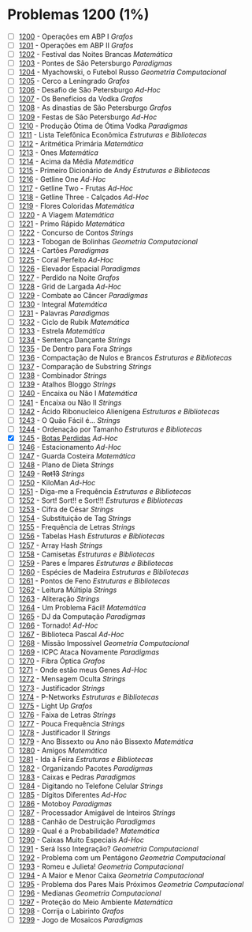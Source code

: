 # Problemas 1200 (1%)

- [ ]  [1200](https://www.beecrowd.com.br/repository/UOJ_1200.html) - Operações em ABP I *Grafos*
- [ ]  [1201](https://www.beecrowd.com.br/repository/UOJ_1201.html) - Operações em ABP II *Grafos*
- [ ]  [1202](https://www.beecrowd.com.br/repository/UOJ_1202.html) - Festival das Noites Brancas *Matemática*
- [ ]  [1203](https://www.beecrowd.com.br/repository/UOJ_1203.html) - Pontes de São Petersburgo *Paradigmas*
- [ ]  [1204](https://www.beecrowd.com.br/repository/UOJ_1204.html) - Myachowski, o Futebol Russo *Geometria Computacional*
- [ ]  [1205](https://www.beecrowd.com.br/repository/UOJ_1205.html) - Cerco a Leningrado *Grafos*
- [ ]  [1206](https://www.beecrowd.com.br/repository/UOJ_1206.html) - Desafio de São Petersburgo *Ad-Hoc*
- [ ]  [1207](https://www.beecrowd.com.br/repository/UOJ_1207.html) - Os Benefícios da Vodka *Grafos*
- [ ]  [1208](https://www.beecrowd.com.br/repository/UOJ_1208.html) - As dinastias de São Petersburgo *Grafos*
- [ ]  [1209](https://www.beecrowd.com.br/repository/UOJ_1209.html) - Festas de São Petersburgo *Ad-Hoc*
- [ ]  [1210](https://www.beecrowd.com.br/repository/UOJ_1210.html) - Produção Ótima de Ótima Vodka *Paradigmas*
- [ ]  [1211](https://www.beecrowd.com.br/repository/UOJ_1211.html) - Lista Telefônica Econômica *Estruturas e Bibliotecas*
- [ ]  [1212](https://www.beecrowd.com.br/repository/UOJ_1212.html) - Aritmética Primária *Matemática*
- [ ]  [1213](https://www.beecrowd.com.br/repository/UOJ_1213.html) - Ones *Matemática*
- [ ]  [1214](https://www.beecrowd.com.br/repository/UOJ_1214.html) - Acima da Média *Matemática*
- [ ]  [1215](https://www.beecrowd.com.br/repository/UOJ_1215.html) - Primeiro Dicionário de Andy *Estruturas e Bibliotecas*
- [ ]  [1216](https://www.beecrowd.com.br/repository/UOJ_1216.html) - Getline One *Ad-Hoc*
- [ ]  [1217](https://www.beecrowd.com.br/repository/UOJ_1217.html) - Getline Two - Frutas *Ad-Hoc*
- [ ]  [1218](https://www.beecrowd.com.br/repository/UOJ_1218.html) - Getline Three - Calçados *Ad-Hoc*
- [ ]  [1219](https://www.beecrowd.com.br/repository/UOJ_1219.html) - Flores Coloridas *Matemática*
- [ ]  [1220](https://www.beecrowd.com.br/repository/UOJ_1220.html) - A Viagem *Matemática*
- [ ]  [1221](https://www.beecrowd.com.br/repository/UOJ_1221.html) - Primo Rápido *Matemática*
- [ ]  [1222](https://www.beecrowd.com.br/repository/UOJ_1222.html) - Concurso de Contos *Strings*
- [ ]  [1223](https://www.beecrowd.com.br/repository/UOJ_1223.html) - Tobogan de Bolinhas *Geometria Computacional*
- [ ]  [1224](https://www.beecrowd.com.br/repository/UOJ_1224.html) - Cartões *Paradigmas*
- [ ]  [1225](https://www.beecrowd.com.br/repository/UOJ_1225.html) - Coral Perfeito *Ad-Hoc*
- [ ]  [1226](https://www.beecrowd.com.br/repository/UOJ_1226.html) - Elevador Espacial *Paradigmas*
- [ ]  [1227](https://www.beecrowd.com.br/repository/UOJ_1227.html) - Perdido na Noite *Grafos*
- [ ]  [1228](https://www.beecrowd.com.br/repository/UOJ_1228.html) - Grid de Largada *Ad-Hoc*
- [ ]  [1229](https://www.beecrowd.com.br/repository/UOJ_1229.html) - Combate ao Câncer *Paradigmas*
- [ ]  [1230](https://www.beecrowd.com.br/repository/UOJ_1230.html) - Integral *Matemática*
- [ ]  [1231](https://www.beecrowd.com.br/repository/UOJ_1231.html) - Palavras *Paradigmas*
- [ ]  [1232](https://www.beecrowd.com.br/repository/UOJ_1232.html) - Ciclo de Rubik *Matemática*
- [ ]  [1233](https://www.beecrowd.com.br/repository/UOJ_1233.html) - Estrela *Matemática*
- [ ]  [1234](https://www.beecrowd.com.br/repository/UOJ_1234.html) - Sentença Dançante *Strings*
- [ ]  [1235](https://www.beecrowd.com.br/repository/UOJ_1235.html) - De Dentro para Fora *Strings*
- [ ]  [1236](https://www.beecrowd.com.br/repository/UOJ_1236.html) - Compactação de Nulos e Brancos *Estruturas e Bibliotecas*
- [ ]  [1237](https://www.beecrowd.com.br/repository/UOJ_1237.html) - Comparação de Substring *Strings*
- [ ]  [1238](https://www.beecrowd.com.br/repository/UOJ_1238.html) - Combinador *Strings*
- [ ]  [1239](https://www.beecrowd.com.br/repository/UOJ_1239.html) - Atalhos Bloggo *Strings*
- [ ]  [1240](https://www.beecrowd.com.br/repository/UOJ_1240.html) - Encaixa ou Não I *Matemática*
- [ ]  [1241](https://www.beecrowd.com.br/repository/UOJ_1241.html) - Encaixa ou Não II *Strings*
- [ ]  [1242](https://www.beecrowd.com.br/repository/UOJ_1242.html) - Ácido Ribonucleico Alienígena *Estruturas e Bibliotecas*
- [ ]  [1243](https://www.beecrowd.com.br/repository/UOJ_1243.html) - O Quão Fácil é... *Strings*
- [ ]  [1244](https://www.beecrowd.com.br/repository/UOJ_1244.html) - Ordenação por Tamanho *Estruturas e Bibliotecas*
- [x]  [1245](https://www.beecrowd.com.br/repository/UOJ_1245.html) - [Botas Perdidas](1245/Main.java) *Ad-Hoc*
- [ ]  [1246](https://www.beecrowd.com.br/repository/UOJ_1246.html) - Estacionamento *Ad-Hoc*
- [ ]  [1247](https://www.beecrowd.com.br/repository/UOJ_1247.html) - Guarda Costeira *Matemática*
- [ ]  [1248](https://www.beecrowd.com.br/repository/UOJ_1248.html) - Plano de Dieta *Strings*
- [ ]  [1249](https://www.beecrowd.com.br/repository/UOJ_1249.html) - ~~Rot13~~ *Strings*
- [ ]  [1250](https://www.beecrowd.com.br/repository/UOJ_1250.html) - KiloMan *Ad-Hoc*
- [ ]  [1251](https://www.beecrowd.com.br/repository/UOJ_1251.html) - Diga-me a Frequência *Estruturas e Bibliotecas*
- [ ]  [1252](https://www.beecrowd.com.br/repository/UOJ_1252.html) - Sort! Sort!! e Sort!!! *Estruturas e Bibliotecas*
- [ ]  [1253](https://www.beecrowd.com.br/repository/UOJ_1253.html) - Cifra de César *Strings*
- [ ]  [1254](https://www.beecrowd.com.br/repository/UOJ_1254.html) - Substituição de Tag *Strings*
- [ ]  [1255](https://www.beecrowd.com.br/repository/UOJ_1255.html) - Frequência de Letras *Strings*
- [ ]  [1256](https://www.beecrowd.com.br/repository/UOJ_1256.html) - Tabelas Hash *Estruturas e Bibliotecas*
- [ ]  [1257](https://www.beecrowd.com.br/repository/UOJ_1257.html) - Array Hash *Strings*
- [ ]  [1258](https://www.beecrowd.com.br/repository/UOJ_1258.html) - Camisetas *Estruturas e Bibliotecas*
- [ ]  [1259](https://www.beecrowd.com.br/repository/UOJ_1259.html) - Pares e Ímpares *Estruturas e Bibliotecas*
- [ ]  [1260](https://www.beecrowd.com.br/repository/UOJ_1260.html) - Espécies de Madeira *Estruturas e Bibliotecas*
- [ ]  [1261](https://www.beecrowd.com.br/repository/UOJ_1261.html) - Pontos de Feno *Estruturas e Bibliotecas*
- [ ]  [1262](https://www.beecrowd.com.br/repository/UOJ_1262.html) - Leitura Múltipla *Strings*
- [ ]  [1263](https://www.beecrowd.com.br/repository/UOJ_1263.html) - Aliteração *Strings*
- [ ]  [1264](https://www.beecrowd.com.br/repository/UOJ_1264.html) - Um Problema Fácil! *Matemática*
- [ ]  [1265](https://www.beecrowd.com.br/repository/UOJ_1265.html) - DJ da Computação *Paradigmas*
- [ ]  [1266](https://www.beecrowd.com.br/repository/UOJ_1266.html) - Tornado! *Ad-Hoc*
- [ ]  [1267](https://www.beecrowd.com.br/repository/UOJ_1267.html) - Biblioteca Pascal *Ad-Hoc*
- [ ]  [1268](https://www.beecrowd.com.br/repository/UOJ_1268.html) - Missão Impossível *Geometria Computacional*
- [ ]  [1269](https://www.beecrowd.com.br/repository/UOJ_1269.html) - ICPC Ataca Novamente *Paradigmas*
- [ ]  [1270](https://www.beecrowd.com.br/repository/UOJ_1270.html) - Fibra Óptica *Grafos*
- [ ]  [1271](https://www.beecrowd.com.br/repository/UOJ_1271.html) - Onde estão meus Genes *Ad-Hoc*
- [ ]  [1272](https://www.beecrowd.com.br/repository/UOJ_1272.html) - Mensagem Oculta *Strings*
- [ ]  [1273](https://www.beecrowd.com.br/repository/UOJ_1273.html) - Justificador *Strings*
- [ ]  [1274](https://www.beecrowd.com.br/repository/UOJ_1274.html) - P-Networks *Estruturas e Bibliotecas*
- [ ]  [1275](https://www.beecrowd.com.br/repository/UOJ_1275.html) - Light Up *Grafos*
- [ ]  [1276](https://www.beecrowd.com.br/repository/UOJ_1276.html) - Faixa de Letras *Strings*
- [ ]  [1277](https://www.beecrowd.com.br/repository/UOJ_1277.html) - Pouca Frequência *Strings*
- [ ]  [1278](https://www.beecrowd.com.br/repository/UOJ_1278.html) - Justificador II *Strings*
- [ ]  [1279](https://www.beecrowd.com.br/repository/UOJ_1279.html) - Ano Bissexto ou Ano não Bissexto *Matemática*
- [ ]  [1280](https://www.beecrowd.com.br/repository/UOJ_1280.html) - Amigos *Matemática*
- [ ]  [1281](https://www.beecrowd.com.br/repository/UOJ_1281.html) - Ida à Feira *Estruturas e Bibliotecas*
- [ ]  [1282](https://www.beecrowd.com.br/repository/UOJ_1282.html) - Organizando Pacotes *Paradigmas*
- [ ]  [1283](https://www.beecrowd.com.br/repository/UOJ_1283.html) - Caixas e Pedras *Paradigmas*
- [ ]  [1284](https://www.beecrowd.com.br/repository/UOJ_1284.html) - Digitando no Telefone Celular *Strings*
- [ ]  [1285](https://www.beecrowd.com.br/repository/UOJ_1285.html) - Dígitos Diferentes *Ad-Hoc*
- [ ]  [1286](https://www.beecrowd.com.br/repository/UOJ_1286.html) - Motoboy *Paradigmas*
- [ ]  [1287](https://www.beecrowd.com.br/repository/UOJ_1287.html) - Processador Amigável de Inteiros *Strings*
- [ ]  [1288](https://www.beecrowd.com.br/repository/UOJ_1288.html) - Canhão de Destruição *Paradigmas*
- [ ]  [1289](https://www.beecrowd.com.br/repository/UOJ_1289.html) - Qual é a Probabilidade? *Matemática*
- [ ]  [1290](https://www.beecrowd.com.br/repository/UOJ_1290.html) - Caixas Muito Especiais *Ad-Hoc*
- [ ]  [1291](https://www.beecrowd.com.br/repository/UOJ_1291.html) - Será Isso Integração? *Geometria Computacional*
- [ ]  [1292](https://www.beecrowd.com.br/repository/UOJ_1292.html) - Problema com um Pentágono *Geometria Computacional*
- [ ]  [1293](https://www.beecrowd.com.br/repository/UOJ_1293.html) - Romeu e Julieta! *Geometria Computacional*
- [ ]  [1294](https://www.beecrowd.com.br/repository/UOJ_1294.html) - A Maior e Menor Caixa *Geometria Computacional*
- [ ]  [1295](https://www.beecrowd.com.br/repository/UOJ_1295.html) - Problema dos Pares Mais Próximos *Geometria Computacional*
- [ ]  [1296](https://www.beecrowd.com.br/repository/UOJ_1296.html) - Medianas *Geometria Computacional*
- [ ]  [1297](https://www.beecrowd.com.br/repository/UOJ_1297.html) - Proteção do Meio Ambiente *Matemática*
- [ ]  [1298](https://www.beecrowd.com.br/repository/UOJ_1298.html) - Corrija o Labirinto *Grafos*
- [ ]  [1299](https://www.beecrowd.com.br/repository/UOJ_1299.html) - Jogo de Mosaicos *Paradigmas*
